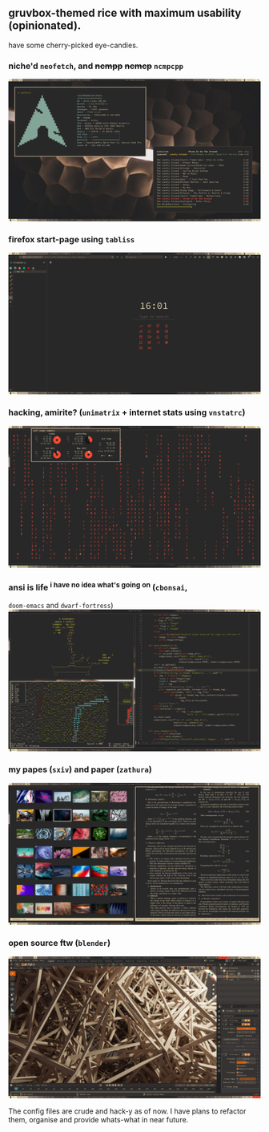 ## gruvbox-themed rice with maximum usability (opinionated).

have some cherry-picked eye-candies.

### niche'd `neofetch`, and ~~ncmpp~~ ~~ncmcp~~ `ncmpcpp`

![](./.dotshots/fetch-and-ncmpcpp.webp)

### firefox start-page using `tabliss`

![](./.dotshots/firefox.webp)

### hacking, amirite? (`unimatrix` + internet stats using `vnstatrc`)

![](./.dotshots/unimatrix-and-vnstat.webp)

### ansi is life <sup>i have no idea what's going on</sup> (`cbonsai`,

`doom-emacs` and `dwarf-fortress`)
![](./.dotshots/cbonsai-doom-and-dwarf.webp)

### my papes (`sxiv`) and paper (`zathura`)

![](./.dotshots/sxiv-and-zathura.webp)

### open source ftw (`blender`)

![](./.dotshots/blender.webp)

The config files are crude and hack-y as of now. I have plans to refactor them, organise and provide whats-what in near future.
